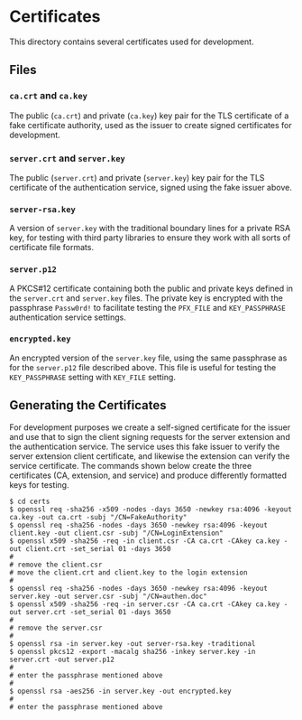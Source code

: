 # Certificates

This directory contains several certificates used for development.

## Files

### `ca.crt` and `ca.key`

The public (`ca.crt`) and private (`ca.key`) key pair for the TLS certificate of
a fake certificate authority, used as the issuer to create signed certificates
for development.

### `server.crt` and `server.key`

The public (`server.crt`) and private (`server.key`) key pair for the TLS
certificate of the authentication service, signed using the fake issuer above.

### `server-rsa.key`

A version of `server.key` with the traditional boundary lines for a private RSA
key, for testing with third party libraries to ensure they work with all sorts
of certificate file formats.

### `server.p12`

A PKCS#12 certificate containing both the public and private keys defined in the
`server.crt` and `server.key` files. The private key is encrypted with the
passphrase `Passw0rd!` to facilitate testing the `PFX_FILE` and `KEY_PASSPHRASE`
authentication service settings.

### `encrypted.key`

An encrypted version of the `server.key` file, using the same passphrase as for
the `server.p12` file described above. This file is useful for testing the
`KEY_PASSPHRASE` setting with `KEY_FILE` setting.

## Generating the Certificates

For development purposes we create a self-signed certificate for the issuer and
use that to sign the client signing requests for the server extension and the
authentication service. The service uses this fake issuer to verify the server
extension client certificate, and likewise the extension can verify the service
certificate. The commands shown below create the three certificates (CA,
extension, and service) and produce differently formatted keys for testing.

```shell
$ cd certs
$ openssl req -sha256 -x509 -nodes -days 3650 -newkey rsa:4096 -keyout ca.key -out ca.crt -subj "/CN=FakeAuthority"
$ openssl req -sha256 -nodes -days 3650 -newkey rsa:4096 -keyout client.key -out client.csr -subj "/CN=LoginExtension"
$ openssl x509 -sha256 -req -in client.csr -CA ca.crt -CAkey ca.key -out client.crt -set_serial 01 -days 3650
#
# remove the client.csr
# move the client.crt and client.key to the login extension
#
$ openssl req -sha256 -nodes -days 3650 -newkey rsa:4096 -keyout server.key -out server.csr -subj "/CN=authen.doc"
$ openssl x509 -sha256 -req -in server.csr -CA ca.crt -CAkey ca.key -out server.crt -set_serial 01 -days 3650
#
# remove the server.csr
#
$ openssl rsa -in server.key -out server-rsa.key -traditional
$ openssl pkcs12 -export -macalg sha256 -inkey server.key -in server.crt -out server.p12
#
# enter the passphrase mentioned above
#
$ openssl rsa -aes256 -in server.key -out encrypted.key
#
# enter the passphrase mentioned above
```
